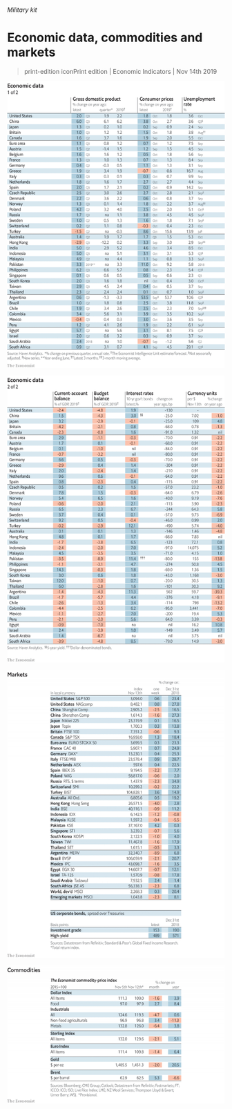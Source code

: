 ###### Military kit

# Economic data, commodities and markets 

> print-edition iconPrint edition | Economic Indicators | Nov 14th 2019 

![image](images/20191116_int101.png) 

![image](images/20191116_int102.png) 

![image](images/20191116_int201.png) 

![image](images/20191116_int401.png) 

